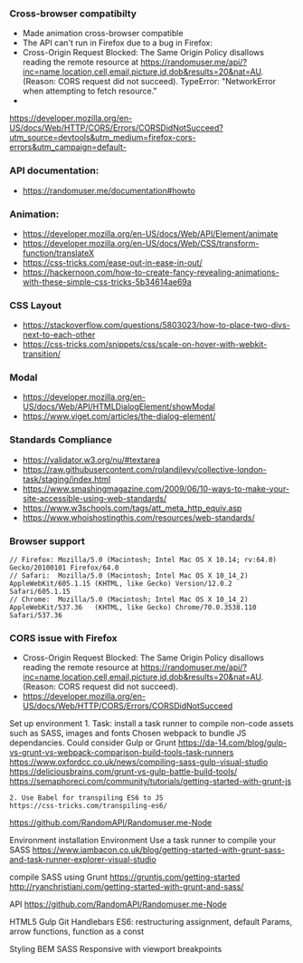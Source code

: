 
### Cross-browser compatibilty
- Made animation cross-browser compatible
- The API can't run in Firefox due to a bug in Firefox:
- Cross-Origin Request Blocked: The Same Origin Policy disallows reading the remote resource at https://randomuser.me/api/?inc=name,location,cell,email,picture,id,dob&results=20&nat=AU. 
(Reason: CORS request did not succeed).
TypeError: "NetworkError when attempting to fetch resource."
- 
https://developer.mozilla.org/en-US/docs/Web/HTTP/CORS/Errors/CORSDidNotSucceed?utm_source=devtools&utm_medium=firefox-cors-errors&utm_campaign=default-

### API documentation: 
- https://randomuser.me/documentation#howto

### Animation: 
- https://developer.mozilla.org/en-US/docs/Web/API/Element/animate
- https://developer.mozilla.org/en-US/docs/Web/CSS/transform-function/translateX
- https://css-tricks.com/ease-out-in-ease-in-out/
- https://hackernoon.com/how-to-create-fancy-revealing-animations-with-these-simple-css-tricks-5b34614ae69a

### CSS Layout
- https://stackoverflow.com/questions/5803023/how-to-place-two-divs-next-to-each-other
- https://css-tricks.com/snippets/css/scale-on-hover-with-webkit-transition/

### Modal
- https://developer.mozilla.org/en-US/docs/Web/API/HTMLDialogElement/showModal
- https://www.viget.com/articles/the-dialog-element/

### Standards Compliance
- https://validator.w3.org/nu/#textarea
- https://raw.githubusercontent.com/rolandjlevy/collective-london-task/staging/index.html
- https://www.smashingmagazine.com/2009/06/10-ways-to-make-your-site-accessible-using-web-standards/
- https://www.w3schools.com/tags/att_meta_http_equiv.asp
- https://www.whoishostingthis.com/resources/web-standards/

### Browser support
    // Firefox: Mozilla/5.0 (Macintosh; Intel Mac OS X 10.14; rv:64.0) Gecko/20100101 Firefox/64.0
    // Safari:  Mozilla/5.0 (Macintosh; Intel Mac OS X 10_14_2) AppleWebKit/605.1.15 (KHTML, like Gecko) Version/12.0.2 Safari/605.1.15
    // Chrome:  Mozilla/5.0 (Macintosh; Intel Mac OS X 10_14_2) AppleWebKit/537.36   (KHTML, like Gecko) Chrome/70.0.3538.110 Safari/537.36

### CORS issue with Firefox 
- Cross-Origin Request Blocked: The Same Origin Policy disallows reading the remote resource at https://randomuser.me/api/?inc=name,location,cell,email,picture,id,dob&results=20&nat=AU. (Reason: CORS request did not succeed).
- https://developer.mozilla.org/en-US/docs/Web/HTTP/CORS/Errors/CORSDidNotSucceed



Set up environment
	1. Task: install a task runner to compile non-code assets such as SASS, images and fonts
	Chosen webpack to bundle JS dependancies. 
	Could consider Gulp or Grunt
	https://da-14.com/blog/gulp-vs-grunt-vs-webpack-comparison-build-tools-task-runners
	https://www.oxfordcc.co.uk/news/compiling-sass-gulp-visual-studio
	https://deliciousbrains.com/grunt-vs-gulp-battle-build-tools/
	https://semaphoreci.com/community/tutorials/getting-started-with-grunt-js
	
	
	2. Use Babel for transpiling ES6 to JS
	https://css-tricks.com/transpiling-es6/

https://github.com/RandomAPI/Randomuser.me-Node


Environment installation 
Environment
Use a task runner to compile your SASS 
https://www.iambacon.co.uk/blog/getting-started-with-grunt-sass-and-task-runner-explorer-visual-studio

compile SASS using Grunt
https://gruntjs.com/getting-started
http://ryanchristiani.com/getting-started-with-grunt-and-sass/


API
https://github.com/RandomAPI/Randomuser.me-Node

HTML5
Gulp
Git
Handlebars
ES6: restructuring assignment, default Params, arrow functions, function as a const

Styling
BEM
SASS
Responsive with viewport breakpoints